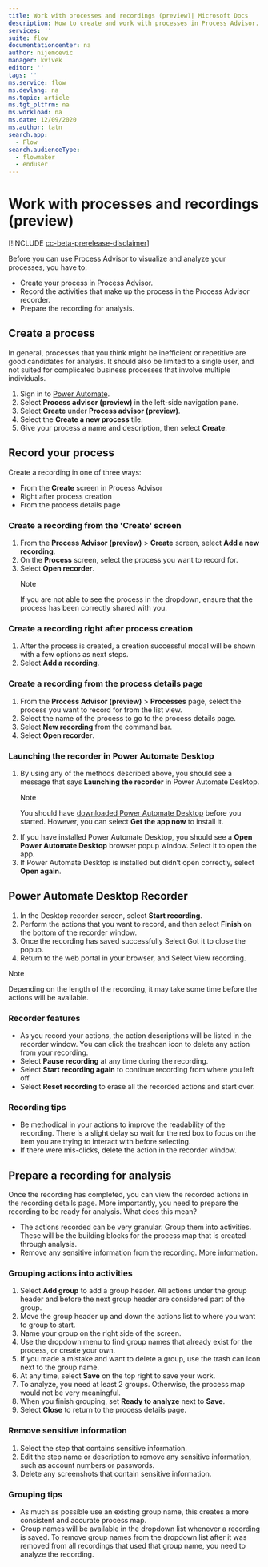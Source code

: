 ```yaml
---
title: Work with processes and recordings (preview)| Microsoft Docs
description: How to create and work with processes in Process Advisor.
services: ''
suite: flow
documentationcenter: na
author: nijemcevic 
manager: kvivek
editor: ''
tags: ''
ms.service: flow
ms.devlang: na
ms.topic: article
ms.tgt_pltfrm: na
ms.workload: na
ms.date: 12/09/2020
ms.author: tatn
search.app: 
  - Flow
search.audienceType: 
  - flowmaker
  - enduser
---
```

# Work with processes and recordings (preview)

[!INCLUDE [cc-beta-prerelease-disclaimer](includes/cc-beta-prerelease-disclaimer.md)]

Before you can use Process Advisor to visualize and analyze your processes, you have to:

- Create your process in Process Advisor.
- Record the activities that make up the process in the Process Advisor recorder.
- Prepare the recording for analysis.

## Create a process

In general, processes that you think might be inefficient or repetitive are good candidates for analysis. It should also be limited to a single user, and not suited for complicated business processes that involve multiple individuals.

1. Sign in to [Power Automate](https://powerautomate.microsoft.com/).
1. Select **Process advisor (preview)** in the left-side navigation pane.
1. Select **Create** under **Process advisor (preview)**.
1. Select the **Create a new process** tile.
1. Give your process a name and description, then select **Create**.

## Record your process

Create a recording in one of three ways:

- From the **Create** screen in Process Advisor
- Right after process creation
- From the process details page

### Create a recording from the 'Create' screen

1. From the **Process Advisor (preview)** > **Create** screen, select **Add a new recording**.
1. On the **Process** screen, select the process you want to record for.
1. Select **Open recorder**.
    >[!NOTE]
    >If you are not able to see the process in the dropdown, ensure that the process has been correctly shared with you.

### Create a recording right after process creation

1. After the process is created, a creation successful modal will be shown with a few options as next steps.
1. Select **Add a recording**.

### Create a recording from the process details page

1. From the **Process Advisor (preview)** > **Processes** page, select the process you want to record for from the list view.
1. Select the name of the process to go to the process details page.
1. Select **New recording** from the command bar.
1. Select **Open recorder**.

### Launching the recorder in Power Automate Desktop

1. By using any of the methods described above, you should see a message that says **Launching the recorder** in Power Automate Desktop.
    > [!NOTE]
    > You should have [downloaded Power Automate Desktop](https://go.microsoft.com/fwlink/?linkid=2102613) before you started. However, you can select **Get the app now** to install it.
1. If you have installed Power Automate Desktop, you should see a  **Open Power Automate Desktop** browser popup window.  Select it to open the app.
1. If Power Automate Desktop is installed but didn’t open correctly, select **Open again**.

## Power Automate Desktop Recorder

1. In the Desktop recorder screen, select **Start recording**.
1. Perform the actions that you want to record, and then select **Finish** on the bottom of the recorder window.
1. Once the recording has saved successfully Select Got it to close the popup.
1. Return to the web portal in your browser, and Select View recording.

> [!NOTE]
> Depending on the length of the recording, it may take some time before the actions will be available.

### Recorder features

- As you record your actions, the action descriptions will be listed in the recorder window. You can click the trashcan icon to delete any action from your recording.
- Select **Pause recording** at any time during the recording. 
- Select **Start recording again** to continue recording from where you left off.
- Select **Reset recording** to erase all the recorded actions and start over.

### Recording tips

- Be methodical in your actions to improve the readability of the recording. There is a slight delay so wait for the red box to focus on the item you are trying to interact with before selecting.
- If there were mis-clicks, delete the action in the recorder window.

## Prepare a recording for analysis

Once the recording has completed, you can view the recorded actions in the recording details page. More importantly, you need to prepare the recording to be ready for analysis. What does this mean?

- The actions recorded can be very granular. Group them into activities. These will be the building blocks for the process map that is created through analysis.
- Remove any sensitive information from the recording.  [More information](process-advisor-protect.md).

### Grouping actions into activities

1. Select **Add group** to add a group header. All actions under the group header and before the next group header are considered part of the group.
1. Move the group header up and down the actions list to where you want to group to start.
1. Name your group on the right side of the screen.
1. Use the dropdown menu to find group names that already exist for the process, or create your own.
1. If you made a mistake and want to delete a group, use the trash can icon next to the group name.
1. At any time, select **Save** on the top right to save your work.
1. To analyze, you need at least 2 groups. Otherwise, the process map would not be very meaningful.
1. When you finish grouping, set **Ready to analyze**  next to **Save**.
1. Select **Close** to return to the process details page.

### Remove sensitive information

1. Select the step that contains sensitive information.
1. Edit the step name or description to remove any sensitive information, such as account numbers or passwords.
1. Delete any screenshots that contain sensitive information.

### Grouping tips

- As much as possible use an existing group name, this creates a more consistent and accurate process map.
- Group names will be available in the dropdown list whenever a recording is saved. To remove group names from the dropdown list after it was removed from all recordings that used that group name, you need to analyze the recording.

